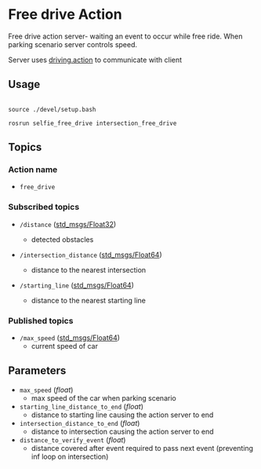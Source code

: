 # Free drive Action

Free drive action server- waiting an event to occur while free ride. When parking scenario server controls speed.

Server uses [driving.action](https://github.com/KNR-Selfie/selfie_carolocup2020/wiki/Messages-and-actions) to communicate with client

## Usage

```

source ./devel/setup.bash

rosrun selfie_free_drive intersection_free_drive

```

## Topics
### Action name
- `free_drive`


### Subscribed topics

-  `/distance` ([std_msgs/Float32](https://docs.ros.org/api/std_msgs/html/msg/Float32.html))
   - detected obstacles

-  `/intersection_distance` ([std_msgs/Float64](https://docs.ros.org/api/std_msgs/html/msg/Float64.html))
   - distance to the nearest intersection

-  `/starting_line` ([std_msgs/Float64](https://docs.ros.org/api/std_msgs/html/msg/Float64.html))
   - distance to the nearest starting line

### Published topics

-  `/max_speed` ([std_msgs/Float64](https://docs.ros.org/api/std_msgs/html/msg/Float64.html))
   - current speed of car

  
  

## Parameters

-  `max_speed` (*float*)
   - max speed of the car when parking scenario
-  `starting_line_distance_to_end` (*float*)
   - distance to starting line causing the action server to end
-  `intersection_distance_to_end` (*float*)
   - distance to intersection causing the action server to end
-  `distance_to_verify_event` (*float*)
   - distance covered after event required to pass next event (preventing inf loop on intersection)